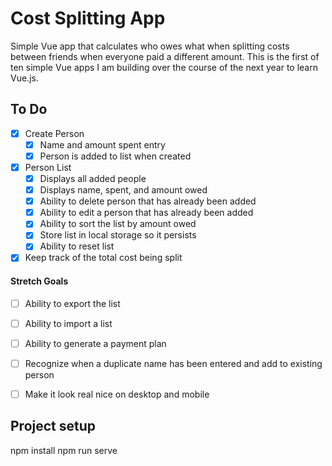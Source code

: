 # Cost Splitting App
Simple Vue app that calculates who owes what when splitting costs between friends when everyone paid a different amount.  This is the first of ten simple Vue apps I am building over the course of the next year to learn Vue.js.

## To Do
- [X] Create Person
  - [X] Name and amount spent entry
  - [X] Person is added to list when created
- [X] Person List
  - [X] Displays all added people
  - [X] Displays name, spent, and amount owed
  - [X] Ability to delete person that has already been added
  - [X] Ability to edit a person that has already been added
  - [X] Ability to sort the list by amount owed
  - [X] Store list in local storage so it persists
  - [X] Ability to reset list
- [X] Keep track of the total cost being split

#### Stretch Goals
- [ ] Ability to export the list
- [ ] Ability to import a list
- [ ] Ability to generate a payment plan
- [ ] Recognize when a duplicate name has been entered and add to existing person
- [ ] Make it look real nice on desktop and mobile
  

## Project setup
npm install
npm run serve
